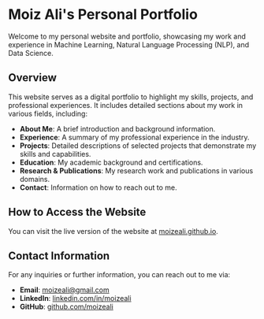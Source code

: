 # Moiz Ali's Personal Portfolio

Welcome to my personal website and portfolio, showcasing my work and experience in Machine Learning, Natural Language Processing (NLP), and Data Science.

## Overview

This website serves as a digital portfolio to highlight my skills, projects, and professional experiences. It includes detailed sections about my work in various fields, including:

- **About Me**: A brief introduction and background information.
- **Experience**: A summary of my professional experience in the industry.
- **Projects**: Detailed descriptions of selected projects that demonstrate my skills and capabilities.
- **Education**: My academic background and certifications.
- **Research & Publications**: My research work and publications in various domains.
- **Contact**: Information on how to reach out to me.


## How to Access the Website

You can visit the live version of the website at [moizeali.github.io](https://moizeali.github.io/).

## Contact Information

For any inquiries or further information, you can reach out to me via:

- **Email**: moizeali@gmail.com
- **LinkedIn**: [linkedin.com/in/moizeali](https://www.linkedin.com/in/moizeali)
- **GitHub**: [github.com/moizeali](https://github.com/moizeali)
